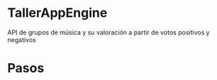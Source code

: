 TallerAppEngine
===============

API de grupos de música y su valoración a partir de votos positivos y negativos

Pasos
=====

